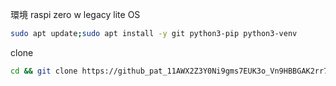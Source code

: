 環境
raspi zero w
legacy lite OS

```bash
sudo apt update;sudo apt install -y git python3-pip python3-venv
```

clone

```bash
cd && git clone https://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@github.com/mizunoshota2001/remote-puppet.git tmp && mkdir -p remote-puppet && cp -a tmp/RaspberryPi/* remote-puppet && rm -rf tmp

```

